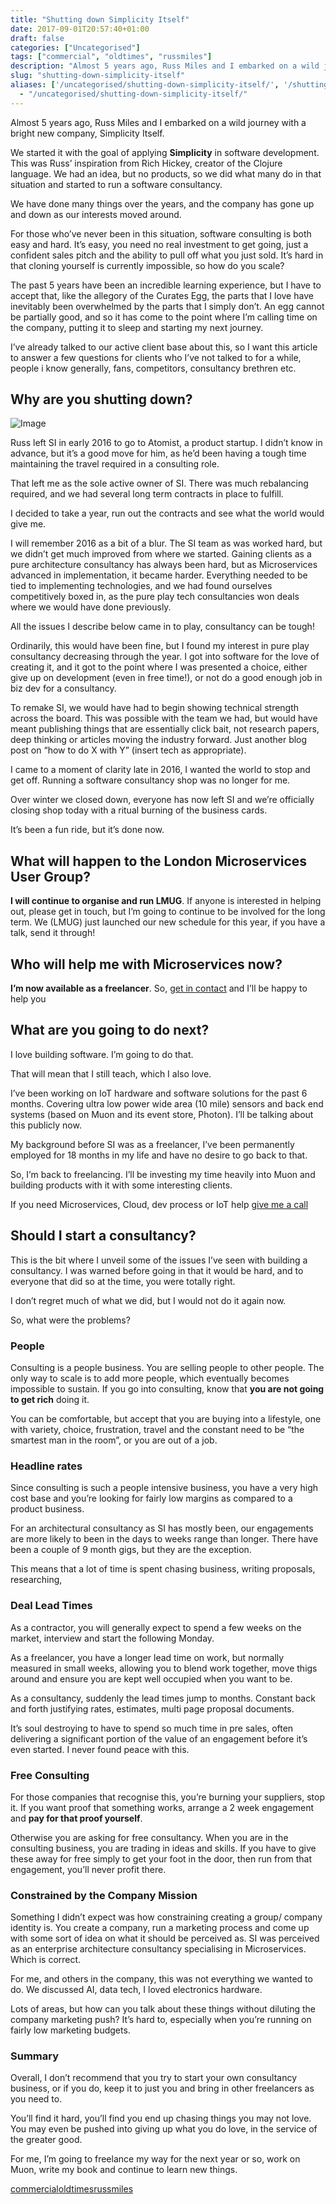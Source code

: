 ```yaml
---
title: "Shutting down Simplicity Itself"
date: 2017-09-01T20:57:40+01:00
draft: false
categories: ["Uncategorised"]
tags: ["commercial", "oldtimes", "russmiles"]
description: "Almost 5 years ago, Russ Miles and I embarked on a wild journey with a bright new company, Simplicity Itself."
slug: "shutting-down-simplicity-itself"
aliases: ['/uncategorised/shutting-down-simplicity-itself/', '/shutting-down-simplicity-itself/']
  - "/uncategorised/shutting-down-simplicity-itself/"
---
```


Almost 5 years ago, Russ Miles and I embarked on a wild journey with a bright new company, Simplicity Itself.

We started it with the goal of applying **Simplicity** in software development. This was Russ’ inspiration from Rich Hickey, creator of the Clojure language. We had an idea, but no products, so we did what many do in that situation and started to run a software consultancy.

We have done many things over the years, and the company has gone up and down as our interests moved around.

For those who’ve never been in this situation, software consulting is both easy and hard. It’s easy, you need no real investment to get going, just a confident sales pitch and the ability to pull off what you just sold. It’s hard in that cloning yourself is currently impossible, so how do you scale?

The past 5 years have been an incredible learning experience, but I have to accept that, like the allegory of the Curates Egg, the parts that I love have inevitably been overwhelmed by the parts that I simply don’t. An egg cannot be partially good, and so it has come to the point where I’m calling time on the company, putting it to sleep and starting my next journey.

I’ve already talked to our active client base about this, so I want this article to answer a few questions for clients who I’ve not talked to for a while, people i know generally, fans, competitors, consultancy brethren etc.

## Why are you shutting down?

![Image](/images/silogo.png)

Russ left SI in early 2016 to go to Atomist, a product startup. I didn’t know in advance, but it’s a good move for him, as he’d been having a tough time maintaining the travel required in a consulting role.

That left me as the sole active owner of SI. There was much rebalancing required, and we had several long term contracts in place to fulfill.

I decided to take a year, run out the contracts and see what the world would give me.

I will remember 2016 as a bit of a blur. The SI team as was worked hard, but we didn’t get much improved from where we started. Gaining clients as a pure architecture consultancy has always been hard, but as Microservices advanced in implementation, it became harder. Everything needed to be tied to implementing technologies, and we had found ourselves competitively boxed in, as the pure play tech consultancies won deals where we would have done previously.

All the issues I describe below came in to play, consultancy can be tough!

Ordinarily, this would have been fine, but I found my interest in pure play consultancy decreasing through the year. I got into software for the love of creating it, and it got to the point where I was presented a choice, either give up on development (even in free time!), or not do a good enough job in biz dev for a consultancy.

To remake SI, we would have had to begin showing technical strength across the board. This was possible with the team we had, but would have meant publishing things that are essentially click bait, not research papers, deep thinking or articles moving the industry forward. Just another blog post on “how to do X with Y” (insert tech as appropriate).

I came to a moment of clarity late in 2016, I wanted the world to stop and get off. Running a software consultancy shop was no longer for me.

Over winter we closed down, everyone has now left SI and we’re officially closing shop today with a ritual burning of the business cards.

It’s been a fun ride, but it’s done now.

## What will happen to the London Microservices User Group?

**I will continue to organise and run LMUG**. If anyone is interested in helping out, please get in touch, but I’m going to continue to be involved for the long term. We (LMUG) just launched our new schedule for this year, if you have a talk, send it through!

## Who will help me with Microservices now?

**I’m now available as a freelancer**. So, [get in contact](/hireme/) and I’ll be happy to help you

## What are you going to do next?

I love building software. I’m going to do that.

That will mean that I still teach, which I also love.

I’ve been working on IoT hardware and software solutions for the past 6 months. Covering ultra low power wide area (10 mile) sensors and back end systems (based on Muon and its event store, Photon). I’ll be talking about this publicly now.

My background before SI was as a freelancer, I’ve been permanently employed for 18 months in my life and have no desire to go back to that.

So, I’m back to freelancing. I’ll be investing my time heavily into Muon and building products with it with some interesting clients.

If you need Microservices, Cloud, dev process or IoT help [give me a call](/hireme/)

## Should I start a consultancy?

This is the bit where I unveil some of the issues I’ve seen with building a consultancy. I was warned before going in that it would be hard, and to everyone that did so at the time, you were totally right.

I don’t regret much of what we did, but I would not do it again now.

So, what were the problems?

### People

Consulting is a people business. You are selling people to other people. The only way to scale is to add more people, which eventually becomes impossible to sustain. If you go into consulting, know that **you are not going to get rich** doing it.

You can be comfortable, but accept that you are buying into a lifestyle, one with variety, choice, frustration, travel and the constant need to be “the smartest man in the room”, or you are out of a job.

### Headline rates

Since consulting is such a people intensive business, you have a very high cost base and you’re looking for fairly low margins as compared to a product business.

For an architectural consultancy as SI has mostly been, our engagements are more likely to been in the days to weeks range than longer. There have been a couple of 9 month gigs, but they are the exception.

This means that a lot of time is spent chasing business, writing proposals, researching,

### Deal Lead Times

As a contractor, you will generally expect to spend a few weeks on the market, interview and start the following Monday.

As a freelancer, you have a longer lead time on work, but normally measured in small weeks, allowing you to blend work together, move thigs around and ensure you are kept well occupied when you want to be.

As a consultancy, suddenly the lead times jump to months. Constant back and forth justifying rates, estimates, multi page proposal documents.

It’s soul destroying to have to spend so much time in pre sales, often delivering a significant portion of the value of an engagement before it’s even started. I never found peace with this.

### Free Consulting

For those companies that recognise this, you’re burning your suppliers, stop it. If you want proof that something works, arrange a 2 week engagement and **pay for that proof yourself**.

Otherwise you are asking for free consultancy. When you are in the consulting business, you are trading in ideas and skills. If you have to give these away for free simply to get your foot in the door, then run from that engagement, you’ll never profit there.

### Constrained by the Company Mission

Something I didn’t expect was how constraining creating a group/ company identity is. You create a company, run a marketing process and come up with some sort of idea on what it should be perceived as. SI was perceived as an enterprise architecture consultancy specialising in Microservices. Which is correct.

For me, and others in the company, this was not everything we wanted to do. We discussed AI, data tech, I loved electronics hardware.

Lots of areas, but how can you talk about these things without diluting the company marketing push? It’s hard to, especially when you’re running on fairly low marketing budgets.

### Summary

Overall, I don’t recommend that you try to start your own consultancy business, or if you do, keep it to just you and bring in other freelancers as you need to.

You’ll find it hard, you’ll find you end up chasing things you may not love. You may even be pushed into giving up what you do love, in the service of the greater good.

For me, I’m going to freelance my way for the next year or so, work on Muon, write my book and continue to learn new things.

[commercial](https://daviddawson.me/tag/commercial/)[oldtimes](https://daviddawson.me/tag/oldtimes/)[russmiles](https://daviddawson.me/tag/russmiles/)
